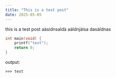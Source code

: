 ```yaml
---
title: "This is a test post"
date: 2025-05-05
---
```


this is a test post aàsidnsaldà aàldnjàlsa dasàldnas

```c
int main(void) {
    printf("test");
    return 0;
}
```

output:
```
>>> test
```

